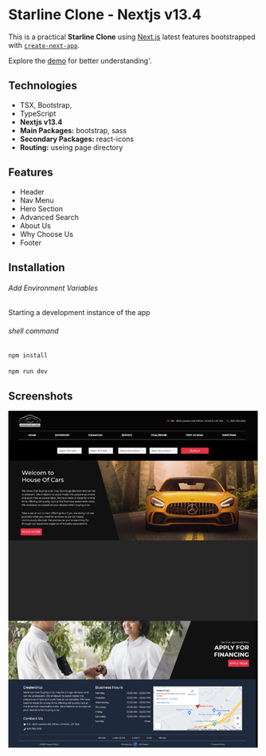 # Starline Clone - Nextjs v13.4

This is a practical **Starline Clone** using [Next.js](https://nextjs.org/) latest features bootstrapped with [`create-next-app`](https://github.com/vercel/next.js/tree/canary/packages/create-next-app).

Explore the [demo](https://maxjn-starline-clone.vercel.app/) for better understanding'.

## Technologies

- TSX, Bootstrap,
- TypeScript
- **Nextjs v13.4**
- **Main Packages:** bootstrap, sass
- **Secondary Packages:** react-icons
- **Routing:** useing page directory

## Features

- Header
- Nav Menu
- Hero Section
- Advanced Search
- About Us
- Why Choose Us
- Footer

## Installation

###### Add Environment Variables

Starting a development instance of the app

###### shell command

```shell
npm install

npm run dev
```

## Screenshots

![Cover](./public/images/cover.png)
